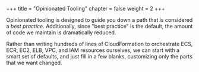 +++
title = "Opinionated Tooling"
chapter = false
weight = 2
+++

Opinionated tooling is designed to guide you down a path that is considered a _best practice_.
Additionally, since "best practice" is the default, the amount of code we maintain is
dramatically reduced.

Rather than writing hundreds of lines of CloudFormation to orchestrate ECS, ECR,
EC2, ELB, VPC, and IAM resources ourselves, we can start with a smart set of defaults, and just
fill in a few blanks, customizing only the parts that we want changed.
